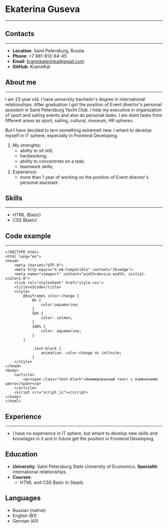 # Ekaterina Guseva
***
## Contacts
***
* __Location__: Saint Petersburg, Russia
* __Phone__: +7 981-913-64-45
* __Email__: kramnkaterinka@gmail.com
* __GitHub__: KramnKat

## About me
***
I am 23 year old. I have university bachelor's degree in international relationships. After graduation I got the position of Event director's personal assistant in Saint Petersburg Yacht Club. I help my executive in organization of sport and sailing events and also do personal tasks. I am doint tasks from fifferent areas as sport, sailing, cultural, museum, HR spheres.

But I have decided to lern something extremelt new. I whant to develop myself in IT sphere, especially in Frontend Developing.

1. My strenghts:
   * ability to sit still;
   * hardworking;
   * ability to concentrate on a task;
   * teamwork skills;
2. Experience:
   * more than 1 year of working on the position of Event director's personal assistant.

## Skills
***
* HTML (Basic)
* CSS (Basic)

## Code example
***
```
<!DOCTYPE html>
<html lang="en">
<head>
    <meta charset="UTF-8">
    <meta http-equiv="X-UA-Compatible" content="IE=edge">
    <meta name="viewport" content="width=device-width, initial-scale=1.0">
    <link rel="stylesheet" href="style.css">
    <title>VSCode</title>
    <style>
        @keyframes color-change {
            0% {
                color:aquamarine;
            }
            50% {
                color: salmon;
            }
            100% {
                color: aquamarine;
            }
        }

            .text-block {
                animation: color-change 4s infinite;
            }
    </style>
</head>
<body>
    <article>
        <p><span class="text-block">Анимированный текст с изменением цвета</span></p>
    </article>
    <script src="script.js"></script>
</body>
</html>
```

## Experience
***
   * I have no experience in IT sphere, but whant to develop new skills and knowlages in it and in future get the position in Frontend Developing. 

## Education
   * __University__: Saint Petersburg State University of Economics. __Specialiti__: international relationships.
   * __Courses__: 
      * HTML and CSS Basic in Stepik.

## Languages
   * Russian (native)
   * English (B1)
   * German (A1)
